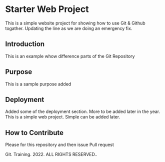 # Starter Web Project
This is a simple website project for showing how to use Git & Github togather.
Updating the line as we are doing an emergency fix.

## Introduction
This is an example whow difference parts of the Git Repository

## Purpose
This is a sample purpose added

## Deployment
Added some of the deployment section. More to be added later in the year.
This is a simple web project. Simple can be added later.

## How to Contribute
Please for this repository and then issue Pull request

Git. Training. 2022. ALL RIGHTS RESERVED..